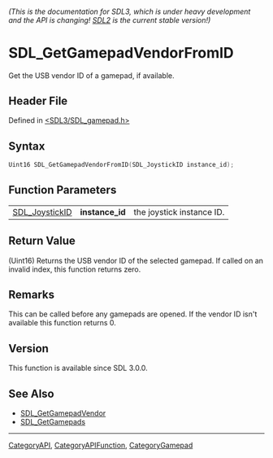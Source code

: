 ###### (This is the documentation for SDL3, which is under heavy development and the API is changing! [SDL2](https://wiki.libsdl.org/SDL2/) is the current stable version!)
# SDL_GetGamepadVendorFromID

Get the USB vendor ID of a gamepad, if available.

## Header File

Defined in [<SDL3/SDL_gamepad.h>](https://github.com/libsdl-org/SDL/blob/main/include/SDL3/SDL_gamepad.h)

## Syntax

```c
Uint16 SDL_GetGamepadVendorFromID(SDL_JoystickID instance_id);
```

## Function Parameters

|                                  |                 |                           |
| -------------------------------- | --------------- | ------------------------- |
| [SDL_JoystickID](SDL_JoystickID) | **instance_id** | the joystick instance ID. |

## Return Value

(Uint16) Returns the USB vendor ID of the selected gamepad. If called on an
invalid index, this function returns zero.

## Remarks

This can be called before any gamepads are opened. If the vendor ID isn't
available this function returns 0.

## Version

This function is available since SDL 3.0.0.

## See Also

- [SDL_GetGamepadVendor](SDL_GetGamepadVendor)
- [SDL_GetGamepads](SDL_GetGamepads)

----
[CategoryAPI](CategoryAPI), [CategoryAPIFunction](CategoryAPIFunction), [CategoryGamepad](CategoryGamepad)


